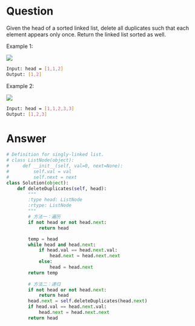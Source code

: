# Question
Given the head of a sorted linked list, delete all duplicates such that each element appears only once. Return the linked list sorted as well.

Example 1:

![](https://assets.leetcode.com/uploads/2021/01/04/list1.jpg)
```bash
Input: head = [1,1,2]
Output: [1,2]
```

Example 2:

![](https://assets.leetcode.com/uploads/2021/01/04/list2.jpg)
```bash
Input: head = [1,1,2,3,3]
Output: [1,2,3]
```

# Answer
```python
# Definition for singly-linked list.
# class ListNode(object):
#     def __init__(self, val=0, next=None):
#         self.val = val
#         self.next = next
class Solution(object):
    def deleteDuplicates(self, head):
        """
        :type head: ListNode
        :rtype: ListNode
        """
        # 方法一：遍历
        if not head or not head.next:
            return head

        temp = head
        while head and head.next:
            if head.val == head.next.val:
                head.next = head.next.next
            else:
                head = head.next
        return temp
        
        # 方法二：递归
        if not head or not head.next:
            return head
        head.next = self.deleteDuplicates(head.next)
        if head.val == head.next.val:
            head.next = head.next.next
        return head
```
